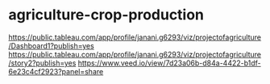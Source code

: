 # agriculture-crop-production
https://public.tableau.com/app/profile/janani.g6293/viz/projectofagriculture/Dashboard1?publish=yes
https://public.tableau.com/app/profile/janani.g6293/viz/projectofagriculture/story2?publish=yes
https://www.veed.io/view/7d23a06b-d84a-4422-b1df-6e23c4cf2923?panel=share
